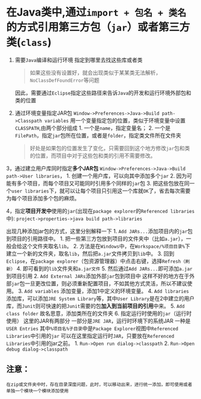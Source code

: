 在Java类中,通过`import + 包名 + 类名`的方式引用第三方包（`jar`）或者第三方类(`class`)
=======

1. 需要`Java`编译和运行环境 指定到哪里去找这些库或者类
    > 如果这些没有设置好，就会出现类似于某某类无法解析，`NoClassDefFoundError`等问题

    因此，需要通过`Eclipse`指定这些路径来告诉`Java`的开发和运行环境外部包和类的位置

2. 通过环境变量指定JAR包
    `Window->Preferences->Java->Build path->Classpath variables`
    用一个变量指定包的位置，类似于环境变量中设置`CLASSPATH`,由两个部分组成
       1. 一个是`name`，指定变量名；
       2. 一个是`FilePath`，指定`jar`包所在位置，或者是`folder`，指定类文件所在文件夹
    > 好处是如果包的位置发生了变化，只需要回到这个地方修改`jar`包和类的位置，而项目中对于这些包和类的引用不需要修改。

3，通过建立用户库同时指定**多个JAR包**
    `Window->Preferences->Java->Build path->User libraries`，
    1. 创建一个用户库，可以向其中添加多个`jar`
    2. 因为可能有多个项目，而每个项目又可能同时引用多个同样的`jar`包
    3. 把这些包放在同一个`user libraries`下，就可以让每个项目只引用这一个库就`OK`了，省去每次需要为每个项目添加多个包的麻烦。

4，指定**项目开发中**使用的`jar`(出现在`package explorer`的`Referenced libraries`中):
    `project->properties->java build path->libraries`

出现几种添加jar包的方式，这里分别解释一下
    1. `Add JARs...`添加项目内的`jar`包到项目的引用路径中。
        1. 把一些第三方包放到项目的文件夹中（比如`a.jar`），一般会给这个文件夹取名`lib`。
        2. 方法是在`Windows`中，在`Workspace/%项目目录%`下建立一个新的文件夹，取名`lib`，然后把`a.jar`文件拷贝到`lib`中。
        3. 回到`Eclipse`，在`package explorer`（包资源管理器）中点击右键，选择`Refresh（刷新）`
        4. 即可看到的`lib`文件夹和`a.jar文件`
        5. 然后通过`Add JARs...`即可添加`a.jar`到项目引用
    2. `Add External JARs`添加外部`jar`包到项目中
    这样不好的地方在于外部`jar`包一旦更改位置，则必须重新配置项目，不如其他方式灵活，所以不建议使用。
    3. `Add variables`
        添加变量，添加1中定义的环境变量。
    4. `Add libraries`
        添加库，可以添加`JRE System Library`等，其中`User Library`是在2中建立的用户库，而`Junit`则可快速的把`Junit`需要的包**加入到当前项目的引用**中来。
    5. `Add class folder`
        故名思意，添加类所在的文件夹
    6. 指定运行时使用的`jar`（运行时使用）
        这里的JAR有两部分
            一部分是`JRE JAR`，运行时环境下的系统JAR
            一种是`USER Entries`
            其中`%项目名%子目录`中是`Package Explorer`视图中`Referenced Libraries`中引用的`jar`
        可以在这里指定运行时`JAR`，只要放在`Referenced Libraries`中引用的jar之前。
        1. `Run->Open run dialog->classpath`
        2. `Run->Open debug dialog->classpath`

注意：
-----------

    在zip或文件夹中时，存在目录深度问题，此时，可以移动出来，进行统一添加，即可使用或者单独一个模块一个模块添加使用